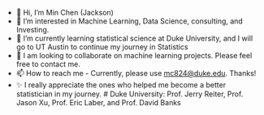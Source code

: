 - 👋 Hi, I’m Min Chen (Jackson)
- 👀 I’m interested in Machine Learning, Data Science, consulting, and Investing.
- 🌱 I’m currently learning statistical science at Duke University, and I will go to UT Austin to continue my journey in Statistics
- 💞️ I am looking to collaborate on machine learning projects. Please feel free to contact me.
- 📫 How to reach me - Currently, please use mc824@duke.edu. Thanks!
- ✨ I really appreciate the ones who helped me become a better statistician in my journey.
      # Duke University: Prof. Jerry Reiter, Prof. Jason Xu, Prof. Eric Laber, and Prof. David Banks

<!---
Jackson-chen0127/Jackson-chen0127 is a ✨ special ✨ repository because its `README.md` (this file) appears on your GitHub profile.
You can click the Preview link to take a look at your changes.
--->
